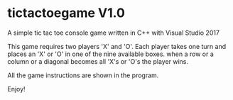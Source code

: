 # tictactoegame V1.0
A simple tic tac toe console game written in C++ with Visual Studio 2017

This game requires two players 'X' and 'O'.
Each player takes one turn and places an 'X' or 'O' in one of the nine available boxes.
when a row or a column or a diagonal becomes all 'X's or 'O's the player wins.

All the game instructions are shown in the program.

Enjoy!
